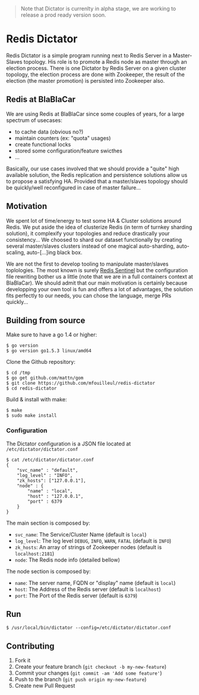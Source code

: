 > Note that Dictator is currenlty in alpha stage, we are working to release a prod ready version soon.

# Redis Dictator
Redis Dictator is a simple program running next to Redis Server in a Master-Slaves topology. His role is to promote a Redis node as master through an election process.
There is one Dictator by Redis Server on a given cluster topology, the election process are done with Zookeeper, the result of the election (the master promotion) is persisted into Zookeeper also.

## Redis at BlaBlaCar
We are using Redis at BlaBlaCar since some couples of years, for a large spectrum of usecases:
- to cache data (obvious no?)
- maintain counters (ex: "quota" usages)
- create functional locks
- stored some configuration/feature swicthes
- ...
 
Basically, our use cases involved that we should provide a "quite" high available solution, the Redis replication and persistence solutions allow us to propose a satisfying HA. Provided that a master/slaves topology should be quickly/well reconfigured in case of master failure...

## Motivation
We spent lot of time/energy to test some HA & Cluster solutions around Redis. We put aside the idea of clusterize Redis (in term of turnkey sharding solution), it complexify your topologies and reduce drastically your consistency... We choosed to shard our dataset functionally by creating several master/slaves clusters instead of one magical auto-sharding, auto-scaling, auto-[...]ing black box.

We are not the first to develop tooling to manipulate master/slaves toplologies. The most known is surely [Redis Sentinel](http://redis.io/topics/sentinel) but the configuration file rewriting bother us a little (note that we are in a full containers context at BlaBlaCar).  We should admit that our main motivation is certainly because developping your own tool is fun and offers a lot of advantages, the solution fits perfectly to our needs, you can chose the language, merge PRs quickly...

## Building from source
Make sure to have a go 1.4 or higher:
    
    $ go version
    $ go version go1.5.3 linux/amd64

Clone the Github repository:

    $ cd /tmp
    $ go get github.com/mattn/gom
    $ git clone https://github.com/mfouilleul/redis-dictator
    $ cd redis-dictator

Build & install with make:

    $ make
    $ sudo make install
    
### Configuration
    
The Dictator configuration is a JSON file located at `/etc/dictator/dictator.conf`

    $ cat /etc/dictator/dictator.conf
    {
        "svc_name" : "default",
        "log_level" : "INFO",
        "zk_hosts": ["127.0.0.1"],
        "node" : {
            "name" : "local",
            "host" : "127.0.0.1",
            "port" : 6379
        } 
    }

The main section is composed by:
 
- `svc_name`: The Service/Cluster Name (default is `local`)
- `log_level`: The log level `DEBUG`, `INFO`, `WARN`, `FATAL` (default is `INFO`)
- `zk_hosts`: An array of strings of Zookeeper nodes (default is `localhost:2181`)
- `node`: The Redis node info (detailed bellow)

The node section is composed by:

- `name`: The server name, FQDN or "display" name (default is `local`)
- `host`: The Address of the Redis server (default is `localhost`)
- `port`: The Port of the Redis server (default is `6379`)

## Run

    $ /usr/local/bin/dictator --config=/etc/dictator/dictator.conf

## Contributing

1. Fork it
2. Create your feature branch (`git checkout -b my-new-feature`)
3. Commit your changes (`git commit -am 'Add some feature'`)
4. Push to the branch (`git push origin my-new-feature`)
5. Create new Pull Request
